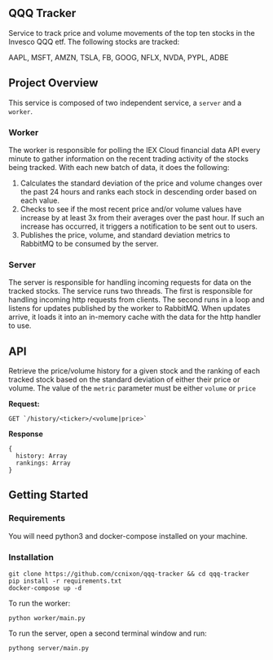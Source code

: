 ## QQQ Tracker
Service to track price and volume movements of the top ten stocks in the Invesco QQQ etf. The following stocks are tracked:

AAPL, MSFT, AMZN, TSLA, FB, GOOG, NFLX, NVDA, PYPL, ADBE

## Project Overview
This service is composed of two independent service, a `server` and a `worker`.

### Worker
The worker is responsible for polling the IEX Cloud financial data API every minute to gather information on the recent trading activity of the stocks being tracked. With each new batch of data, it does the following:

1. Calculates the standard deviation of the price and volume changes over the past 24 hours and ranks each stock in descending order based on each value.
2. Checks to see if the most recent price and/or volume values have increase by at least 3x from their averages over the past hour. If such an increase has occurred, it triggers a notification to be sent out to users.
3. Publishes the price, volume, and standard deviation metrics to RabbitMQ to be consumed by the server.

### Server
The server is responsible for handling incoming requests for data on the tracked stocks. The service runs two threads. The first is responsible for handling incoming http requests from clients. The second runs in a loop and listens for updates published by the worker to RabbitMQ. When updates arrive, it loads it into an in-memory cache with the data for the http handler to use.

## API
Retrieve the price/volume history for a given stock and the ranking of each tracked stock based on the standard deviation of either their price or volume. The value of the `metric` parameter must be either `volume` or `price`

**Request:**
```
GET `/history/<ticker>/<volume|price>`
```
**Response**
```
{
  history: Array
  rankings: Array
}
```

## Getting Started
### Requirements
You will need python3 and docker-compose installed on your machine.

### Installation
```
git clone https://github.com/ccnixon/qqq-tracker && cd qqq-tracker
pip install -r requirements.txt
docker-compose up -d
```

To run the worker:
```
python worker/main.py
```

To run the server, open a second terminal window and run:
```
pythong server/main.py
```

